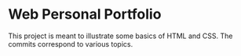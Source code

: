 # Web Personal Portfolio

This project is meant to illustrate some basics of HTML and CSS. The commits correspond to various topics.
